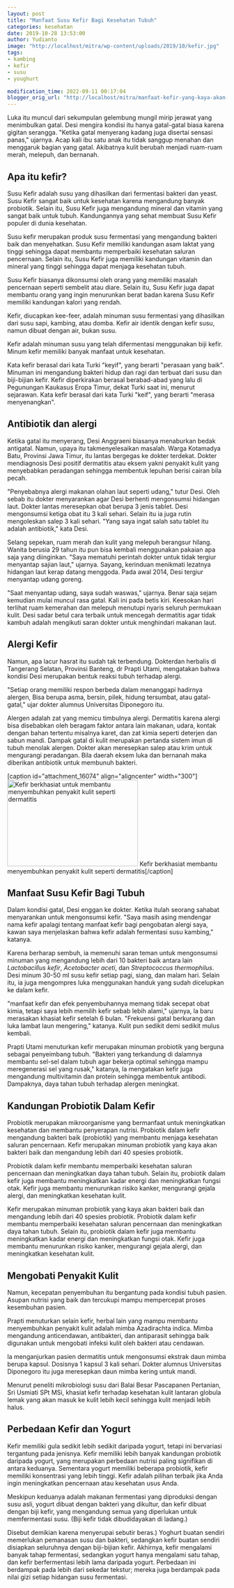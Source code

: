 ```yaml
---
layout: post
title: "Manfaat Susu Kefir Bagi Kesehatan Tubuh"
categories: kesehatan
date: 2019-10-28 13:53:00
author: Yudianto
image: "http://localhost/mitra/wp-content/uploads/2019/10/kefir.jpg"
tags:
- kambing
- kefir
- susu
- youghurt

modification_time: 2022-09-11 00:17:04
blogger_orig_url: "http://localhost/mitra/manfaat-kefir-yang-kaya-akan-zat-anti.html"
---
```


Luka itu muncul dari sekumpulan gelembung mungil mirip jerawat yang menimbulkan gatal. Desi mengira kondisi itu hanya gatal-gatal biasa karena gigitan serangga. "Ketika gatal menyerang kadang juga disertai sensasi panas," ujarnya. Acap kali ibu satu anak itu tidak sanggup menahan dan menggaruk bagian yang gatal. Akibatnya kulit berubah menjadi ruam-ruam merah, melepuh, dan bernanah.
<h2>Apa itu kefir?</h2>
<span data-offset-key="e56pn-19-0">Sus</span><span data-offset-key="e56pn-20-0">u</span><span data-offset-key="e56pn-21-0"> K</span><span data-offset-key="e56pn-22-0">ef</span><span data-offset-key="e56pn-23-0">ir</span><span data-offset-key="e56pn-24-0"> ad</span><span data-offset-key="e56pn-25-0">al</span><span data-offset-key="e56pn-26-0">ah</span><span data-offset-key="e56pn-27-0"> sus</span><span data-offset-key="e56pn-28-0">u</span><span data-offset-key="e56pn-29-0"> y</span><span data-offset-key="e56pn-30-0">ang</span><span data-offset-key="e56pn-31-0"> di</span><span data-offset-key="e56pn-32-0">has</span><span data-offset-key="e56pn-33-0">il</span><span data-offset-key="e56pn-34-0">kan</span><span data-offset-key="e56pn-35-0"> d</span><span data-offset-key="e56pn-36-0">ari</span><span data-offset-key="e56pn-37-0"> ferment</span><span data-offset-key="e56pn-38-0">asi</span><span data-offset-key="e56pn-39-0"> b</span><span data-offset-key="e56pn-40-0">ak</span><span data-offset-key="e56pn-41-0">ter</span><span data-offset-key="e56pn-42-0">i</span><span data-offset-key="e56pn-43-0"> dan</span><span data-offset-key="e56pn-44-0"> yeast</span><span data-offset-key="e56pn-45-0">.</span><span data-offset-key="e56pn-46-0"> Sus</span><span data-offset-key="e56pn-47-0">u</span><span data-offset-key="e56pn-48-0"> K</span><span data-offset-key="e56pn-49-0">ef</span><span data-offset-key="e56pn-50-0">ir</span><span data-offset-key="e56pn-51-0"> sang</span><span data-offset-key="e56pn-52-0">at</span><span data-offset-key="e56pn-53-0"> ba</span><span data-offset-key="e56pn-54-0">ik</span><span data-offset-key="e56pn-55-0"> unt</span><span data-offset-key="e56pn-56-0">uk</span><span data-offset-key="e56pn-57-0"> k</span><span data-offset-key="e56pn-58-0">ese</span><span data-offset-key="e56pn-59-0">hat</span><span data-offset-key="e56pn-60-0">an</span><span data-offset-key="e56pn-61-0"> k</span><span data-offset-key="e56pn-62-0">are</span><span data-offset-key="e56pn-63-0">na</span><span data-offset-key="e56pn-64-0"> men</span><span data-offset-key="e56pn-65-0">g</span><span data-offset-key="e56pn-66-0">and</span><span data-offset-key="e56pn-67-0">ung</span><span data-offset-key="e56pn-68-0"> b</span><span data-offset-key="e56pn-69-0">any</span><span data-offset-key="e56pn-70-0">ak</span><span data-offset-key="e56pn-71-0"> prob</span><span data-offset-key="e56pn-72-0">iot</span><span data-offset-key="e56pn-73-0">ik</span><span data-offset-key="e56pn-74-0">.</span><span data-offset-key="e56pn-75-0"> Sel</span><span data-offset-key="e56pn-76-0">ain</span><span data-offset-key="e56pn-77-0"> it</span><span data-offset-key="e56pn-78-0">u</span><span data-offset-key="e56pn-79-0">,</span><span data-offset-key="e56pn-80-0"> Sus</span><span data-offset-key="e56pn-81-0">u</span><span data-offset-key="e56pn-82-0"> K</span><span data-offset-key="e56pn-83-0">ef</span><span data-offset-key="e56pn-84-0">ir</span><span data-offset-key="e56pn-85-0"> j</span><span data-offset-key="e56pn-86-0">uga</span><span data-offset-key="e56pn-87-0"> men</span><span data-offset-key="e56pn-88-0">g</span><span data-offset-key="e56pn-89-0">and</span><span data-offset-key="e56pn-90-0">ung</span><span data-offset-key="e56pn-91-0"> mineral</span><span data-offset-key="e56pn-92-0"> dan</span><span data-offset-key="e56pn-93-0"> vitamin</span><span data-offset-key="e56pn-94-0"> y</span><span data-offset-key="e56pn-95-0">ang</span><span data-offset-key="e56pn-96-0"> sang</span><span data-offset-key="e56pn-97-0">at</span><span data-offset-key="e56pn-98-0"> ba</span><span data-offset-key="e56pn-99-0">ik</span><span data-offset-key="e56pn-100-0"> unt</span><span data-offset-key="e56pn-101-0">uk</span><span data-offset-key="e56pn-102-0"> tub</span><span data-offset-key="e56pn-103-0">uh</span><span data-offset-key="e56pn-104-0">.</span><span data-offset-key="e56pn-105-0"> Kand</span><span data-offset-key="e56pn-106-0">un</span><span data-offset-key="e56pn-107-0">gan</span><span data-offset-key="e56pn-108-0">ny</span><span data-offset-key="e56pn-109-0">a</span><span data-offset-key="e56pn-110-0"> y</span><span data-offset-key="e56pn-111-0">ang</span><span data-offset-key="e56pn-112-0"> se</span><span data-offset-key="e56pn-113-0">hat</span><span data-offset-key="e56pn-114-0"> mem</span><span data-offset-key="e56pn-115-0">bu</span><span data-offset-key="e56pn-116-0">at</span><span data-offset-key="e56pn-117-0"> Sus</span><span data-offset-key="e56pn-118-0">u</span><span data-offset-key="e56pn-119-0"> K</span><span data-offset-key="e56pn-120-0">ef</span><span data-offset-key="e56pn-121-0">ir</span><span data-offset-key="e56pn-122-0"> popul</span><span data-offset-key="e56pn-123-0">er</span><span data-offset-key="e56pn-124-0"> di</span><span data-offset-key="e56pn-125-0"> dun</span><span data-offset-key="e56pn-126-0">ia</span><span data-offset-key="e56pn-127-0"> k</span><span data-offset-key="e56pn-128-0">ese</span><span data-offset-key="e56pn-129-0">hat</span><span data-offset-key="e56pn-130-0">an</span><span data-offset-key="e56pn-131-0">.</span>

Susu kefir merupakan produk susu fermentasi yang mengandung bakteri baik dan menyehatkan. Susu Kefir memiliki kandungan asam laktat yang tinggi sehingga dapat membantu memperbaiki kesehatan saluran pencernaan. Selain itu, Susu Kefir juga memiliki kandungan vitamin dan mineral yang tinggi sehingga dapat menjaga kesehatan tubuh.

Susu Kefir biasanya dikonsumsi oleh orang yang memiliki masalah pencernaan seperti sembelit atau diare. Selain itu, Susu Kefir juga dapat membantu orang yang ingin menurunkan berat badan karena Susu Kefir memiliki kandungan kalori yang rendah.

Kefir, diucapkan kee-feer, adalah minuman susu fermentasi yang dihasilkan dari susu sapi, kambing, atau domba. Kefir air identik dengan kefir susu, namun dibuat dengan air, bukan susu.

Kefir adalah minuman susu yang telah difermentasi menggunakan biji kefir. Minum kefir memiliki banyak manfaat untuk kesehatan.

Kata kefir berasal dari kata Turki "keyif", yang berarti "perasaan yang baik". Minuman ini mengandung bakteri hidup dan ragi dan terbuat dari susu dan biji-bijian kefir. Kefir diperkirakan berasal berabad-abad yang lalu di Pegunungan Kaukasus Eropa Timur, dekat Turki saat ini, menurut sejarawan. Kata kefir berasal dari kata Turki "keif", yang berarti "merasa menyenangkan".
<h2>Antibiotik dan alergi</h2>
Ketika gatal itu menyerang, Desi Anggraeni biasanya menaburkan bedak antigatal. Namun, upaya itu takmenyelesaikan masalah. Warga Kotamadya Batu, Provinsi Jawa Timur, itu lantas bergegas ke dokter terdekat. Dokter mendiagnosis Desi positif dermatitis atau eksem yakni penyakit kulit yang menyebabkan peradangan sehingga membentuk lepuhan berisi cairan bila pecah.

"Penyebabnya alergi makanan olahan laut seperti udang," tutur Desi. Oleh sebab itu dokter menyarankan agar Desi berhenti mengonsumsi hidangan laut. Dokter lantas meresepkan obat berupa 3 jenis tablet. Desi mengonsumsi ketiga obat itu 3 kali sehari. Selain itu ia juga rutin mengoleskan salep 3 kali sehari. "Yang saya ingat salah satu tablet itu adalah antibiotik," kata Desi.

Selang sepekan, ruam merah dan kulit yang melepuh berangsur hilang. Wanita berusia 29 tahun itu pun bisa kembali menggunakan pakaian apa saja yang diinginkan. "Saya mematuhi perintah dokter untuk tidak tergiur menyantap sajian laut," ujarnya. Sayang, kerinduan menikmati lezatnya hidangan laut kerap datang menggoda. Pada awal 2014, Desi tergiur menyantap udang goreng.

"Saat menyantap udang, saya sudah waswas," ujarnya. Benar saja sejam kemudian mulai muncul rasa gatal. Kali ini pada betis kiri. Keesokan hari terlihat ruam kemerahan dan melepuh menutupi nyaris seluruh permukaan kulit. Desi sadar betul cara terbaik untuk mencegah dermatitis agar tidak kambuh adalah mengikuti saran dokter untuk menghindari makanan laut.
<h2>Alergi Kefir</h2>
Namun, apa lacur hasrat itu sudah tak terbendung. Dokterdan herbalis di Tangerang Selatan, Provinsi Banteng, dr Prapti Utami, mengatakan bahwa kondisi Desi merupakan bentuk reaksi tubuh terhadap alergi.

"Setiap orang memiliki respon berbeda dalam menanggapi hadirnya alergen, Bisa berupa asma, bersin, pilek, hidung tersumbat, atau gatal-gatal," ujar dokter alumnus Universitas Diponegoro itu.

Alergen adalah zat yang memicu timbulnya alergi. Dermatitis karena alergi bisa disebabkan oleh beragam faktor antara lain makanan, udara, kontak dengan bahan tertentu misalnya karet, dan zat kimia seperti deterjen dan sabun mandi.
Dampak gatal di kulit merupakan pertanda sistem imun di tubuh menolak alergen. Dokter akan meresepkan salep atau krim untuk mengurangi peradangan. Bila daerah eksem luka dan bernanah maka diberikan antibiotik untuk membunuh bakteri.

[caption id="attachment_16074" align="aligncenter" width="300"]<a href="http://127.0.0.1/mitra/wp-content/uploads/2019/10/kefir_640x422.jpg"><img class="wp-image-16074 size-medium" src="http://127.0.0.1/mitra/wp-content/uploads/2019/10/kefir_640x422-300x198.jpg" alt="Kefir berkhasiat untuk membantu menyembuhkan penyakit kulit seperti dermatitis" width="300" height="198" /></a> Kefir berkhasiat membantu menyembuhkan penyakit kulit seperti dermatitis[/caption]
<h2>Manfaat Susu Kefir Bagi Tubuh</h2>
Dalam kondisi gatal, Desi enggan ke dokter. Ketika itulah seorang sahabat menyarankan untuk mengonsumsi kefir. "Saya masih asing mendengar nama kefir apalagi tentang manfaat kefir bagi pengobatan alergi saya, kawan saya menjelaskan bahwa kefir adalah fermentasi susu kambing," katanya.

Karena berharap sembuh, ia memenuhi saran teman untuk mengonsumsi minuman yang mengandung lebih dari 10 bakteri baik antara lain <em>Lactobacillus kefir</em>, <em>Acetobacter aceti</em>, dan <em>Streptococcus thermophilus</em>.
Desi minum 30-50 ml susu kefir setiap pagi, siang, dan malam hari. Selain itu, ia juga mengompres luka menggunakan handuk yang sudah dicelupkan ke dalam kefir.

"manfaat kefir dan efek penyembuhannya memang tidak secepat obat kimia, tetapi saya lebih memilih kefir sebab lebih alami," ujarnya, la baru merasakan khasiat kefir setelah 6 bulan. "Frekuensi gatal berkurang dan luka lambat laun mengering," katanya. Kulit pun sedikit demi sedikit mulus kembali.

Prapti Utami menuturkan kefir merupakan minuman probiotik yang berguna sebagai penyeimbang tubuh. "Bakteri yang terkandung di dalamnya membantu sel-sel dalam tubuh agar bekerja optimal sehingga mampu meregenerasi sel yang rusak," katanya, la mengatakan kefir juga mengandung multivitamin dan protein sehingga membentuk antibodi. Dampaknya, daya tahan tubuh terhadap alergen meningkat.
<h2>Kandungan Probiotik Dalam Kefir</h2>
Probiotik merupakan mikroorganisme yang bermanfaat untuk meningkatkan kesehatan dan membantu penyerapan nutrisi. Probiotik dalam kefir mengandung bakteri baik (probiotik) yang membantu menjaga kesehatan saluran pencernaan. Kefir merupakan minuman probiotik yang kaya akan bakteri baik dan mengandung lebih dari 40 spesies probiotik.

Probiotik dalam kefir membantu memperbaiki kesehatan saluran pencernaan dan meningkatkan daya tahan tubuh. Selain itu, probiotik dalam kefir juga membantu meningkatkan kadar energi dan meningkatkan fungsi otak. Kefir juga membantu menurunkan risiko kanker, mengurangi gejala alergi, dan meningkatkan kesehatan kulit.

Kefir merupakan minuman probiotik yang kaya akan bakteri baik dan mengandung lebih dari 40 spesies probiotik. Probiotik dalam kefir membantu memperbaiki kesehatan saluran pencernaan dan meningkatkan daya tahan tubuh. Selain itu, probiotik dalam kefir juga membantu meningkatkan kadar energi dan meningkatkan fungsi otak. Kefir juga membantu menurunkan risiko kanker, mengurangi gejala alergi, dan meningkatkan kesehatan kulit.
<h2>Mengobati Penyakit Kulit</h2>
Namun, kecepatan penyembuhan itu bergantung pada kondisi tubuh pasien. Asupan nutrisi yang baik dan tercukupi mampu mempercepat proses kesembuhan pasien.

Prapti menuturkan selain kefir, herbal lain yang mampu membantu menyembuhkan penyakit kulit adalah mimba Azadirachta indica. Mimba mengandung anticendawan, antibakteri, dan antiparasit sehingga baik digunakan untuk mengobati infeksi kulit oleh bakteri atau cendawan.

la menganjurkan pasien dermatitis untuk mengonsumsi ekstrak daun mimba berupa kapsul. Dosisnya 1 kapsul 3 kali sehari. Dokter alumnus Universitas Diponegoro itu juga meresepkan daun mimba kering untuk mandi.

Menurut peneliti mikrobiologi susu dari Balai Besar Pascapanen Pertanian, Sri Usmiati SPt MSi, khasiat kefir terhadap kesehatan kulit lantaran globula lemak yang akan masuk ke kulit lebih kecil sehingga kulit menjadi lebih halus.
<h2>Perbedaan Kefir dan Yogurt</h2>
Kefir memiliki gula sedikit lebih sedikit daripada yogurt, tetapi ini bervariasi tergantung pada jenisnya. Kefir memiliki lebih banyak kandungan probiotik daripada yogurt, yang merupakan perbedaan nutrisi paling signifikan di antara keduanya. Sementara yogurt memiliki beberapa probiotik, kefir memiliki konsentrasi yang lebih tinggi. Kefir adalah pilihan terbaik jika Anda ingin meningkatkan pencernaan atau kesehatan usus Anda.

Meskipun keduanya adalah makanan fermentasi yang diproduksi dengan susu asli, yogurt dibuat dengan bakteri yang dikultur, dan kefir dibuat dengan biji kefir, yang mengandung semua yang diperlukan untuk memfermentasi susu. (Biji kefir tidak dibudidayakan di ladang.)

Disebut demikian karena menyerupai sebutir beras.) Yoghurt buatan sendiri memerlukan pemanasan susu dan bakteri, sedangkan kefir buatan sendiri disiapkan seluruhnya dengan biji-bijian kefir. Akhirnya, kefir mengalami banyak tahap fermentasi, sedangkan yogurt hanya mengalami satu tahap, dan kefir berfermentasi lebih lama daripada yogurt. Perbedaan ini berdampak pada lebih dari sekedar tekstur; mereka juga berdampak pada nilai gizi setiap hidangan susu fermentasi.
